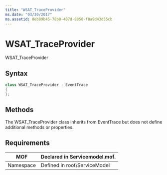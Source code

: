 ```yaml
---
title: "WSAT_TraceProvider"
ms.date: "03/30/2017"
ms.assetid: 8eb89b45-78b8-407d-8858-f8a9d43d55cb
---
```

# WSAT_TraceProvider
WSAT_TraceProvider  
  
## Syntax  
  
```csharp
class WSAT_TraceProvider : EventTrace  
{  
};  
```  
  
## Methods  
 The WSAT_TraceProvider class inherits from EventTrace but does not define additional methods or properties.  
  
## Requirements  
  
|MOF|Declared in Servicemodel.mof.|  
|---------|-----------------------------------|  
|Namespace|Defined in root\ServiceModel|
